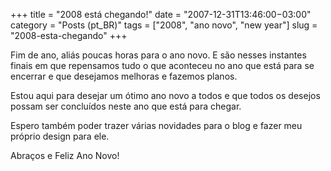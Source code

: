 +++
title = "2008 está chegando!"
date = "2007-12-31T13:46:00−03:00"
category = "Posts (pt_BR)"
tags = ["2008", "ano novo", "new year"]
slug = "2008-esta-chegando"
+++

Fim de ano, aliás poucas horas para o ano novo. E são nesses instantes
finais em que repensamos tudo o que aconteceu no ano que está para se
encerrar e que desejamos melhoras e fazemos planos.

Estou aqui para desejar um ótimo ano novo a todos e que todos os desejos
possam ser concluídos neste ano que está para chegar.

Espero também poder trazer várias novidades para o blog e fazer meu
próprio design para ele.

Abraços e Feliz Ano Novo!
